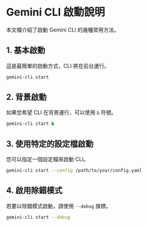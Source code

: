 # Gemini CLI 啟動說明

本文檔介紹了啟動 Gemini CLI 的幾種常用方法。

## 1. 基本啟動

這是最簡單的啟動方式，CLI 將在前台運行。

```bash
gemini-cli start
```

## 2. 背景啟動

如果您希望 CLI 在背景運行，可以使用 `&` 符號。

```bash
gemini-cli start &
```

## 3. 使用特定的設定檔啟動

您可以指定一個設定檔來啟動 CLI。

```bash
gemini-cli start --config /path/to/your/config.yaml
```

## 4. 啟用除錯模式

若要以除錯模式啟動，請使用 `--debug` 旗標。

```bash
gemini-cli start --debug
```
